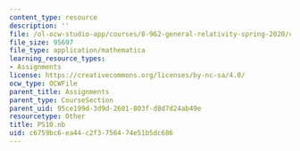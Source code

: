 ```yaml
---
content_type: resource
description: ''
file: /ol-ocw-studio-app/courses/8-962-general-relativity-spring-2020/c6759bc6ea44c2f3756474e51b5dc686_PS10.nb
file_size: 95697
file_type: application/mathematica
learning_resource_types:
- Assignments
license: https://creativecommons.org/licenses/by-nc-sa/4.0/
ocw_type: OCWFile
parent_title: Assignments
parent_type: CourseSection
parent_uid: 95ce199d-3d9d-2601-803f-d8d7d24ab49e
resourcetype: Other
title: PS10.nb
uid: c6759bc6-ea44-c2f3-7564-74e51b5dc686
---
```

